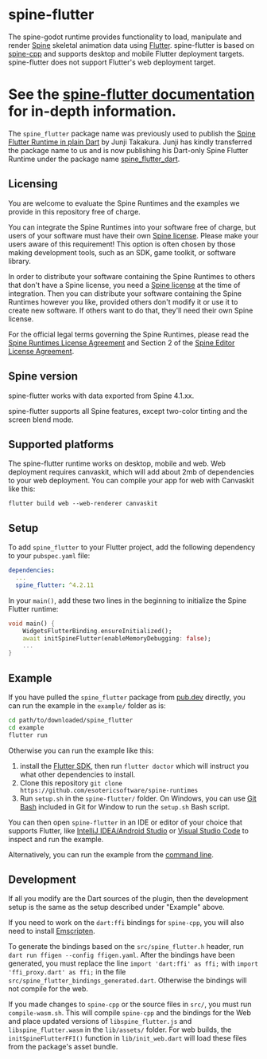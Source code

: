 # spine-flutter

The spine-godot runtime provides functionality to load, manipulate and render [Spine](https://esotericsoftware.com) skeletal animation data using [Flutter](https://flutter.dev/). spine-flutter is based on [spine-cpp](../spine-cpp) and supports desktop and mobile Flutter deployment targets. spine-flutter does not support Flutter's web deployment target.

# See the [spine-flutter documentation](https://esotericsoftware.com/spine-flutter) for in-depth information.

The `spine_flutter` package name was previously used to publish the [Spine Flutter Runtime in plain Dart](https://github.com/jtakakura/spine_flutter/) by Junji Takakura. Junji has kindly transferred the package name to us and is now publishing his Dart-only Spine Flutter Runtime under the package name [spine_flutter_dart](https://pub.dev/packages/spine_flutter_dart).

## Licensing

You are welcome to evaluate the Spine Runtimes and the examples we provide in this repository free of charge.

You can integrate the Spine Runtimes into your software free of charge, but users of your software must have their own [Spine license](https://esotericsoftware.com/spine-purchase). Please make your users aware of this requirement! This option is often chosen by those making development tools, such as an SDK, game toolkit, or software library.

In order to distribute your software containing the Spine Runtimes to others that don't have a Spine license, you need a [Spine license](https://esotericsoftware.com/spine-purchase) at the time of integration. Then you can distribute your software containing the Spine Runtimes however you like, provided others don't modify it or use it to create new software. If others want to do that, they'll need their own Spine license.

For the official legal terms governing the Spine Runtimes, please read the [Spine Runtimes License Agreement](https://esotericsoftware.com/spine-runtimes-license) and Section 2 of the [Spine Editor License Agreement](https://esotericsoftware.com/spine-editor-license#s2).

## Spine version

spine-flutter works with data exported from Spine 4.1.xx.

spine-flutter supports all Spine features, except two-color tinting and the screen blend mode.

## Supported platforms
The spine-flutter runtime works on desktop, mobile and web. Web deployment requires canvaskit, which will add about 2mb of dependencies to your web deployment. You can compile your app for web with Canvaskit like this:

```
flutter build web --web-renderer canvaskit
```

## Setup
To add `spine_flutter` to your Flutter project, add the following dependency to your `pubspec.yaml` file:

```yaml
dependencies:
  ...
  spine_flutter: ^4.2.11
```

In your `main()`, add these two lines in the beginning to initialize the Spine Flutter runtime:

```dart
void main() {
    WidgetsFlutterBinding.ensureInitialized();
    await initSpineFlutter(enableMemoryDebugging: false);
    ...
}
```

## Example
If you have pulled the `spine_flutter` package from [pub.dev](https://pub.dev) directly, you can run the example in the `example/` folder as is:

```bash
cd path/to/downloaded/spine_flutter
cd example
flutter run
```

Otherwise you can run the example like this:

1. install the [Flutter SDK](https://docs.flutter.dev/get-started/install), then run `flutter doctor` which will instruct you what other dependencies to install.
2. Clone this repository `git clone https://github.com/esotericsoftware/spine-runtimes`
3. Run `setup.sh` in the `spine-flutter/` folder. On Windows, you can use [Git Bash](https://gitforwindows.org/) included in Git for Window to run the `setup.sh` Bash script.

You can then open `spine-flutter` in an IDE or editor of your choice that supports Flutter, like [IntelliJ IDEA/Android Studio](https://docs.flutter.dev/get-started/editor?tab=androidstudio) or [Visual Studio Code](https://docs.flutter.dev/get-started/editor?tab=vscode) to inspect and run the example. 

Alternatively, you can run the example from the [command line](https://docs.flutter.dev/get-started/test-drive?tab=terminal).

## Development
If all you modify are the Dart sources of the plugin, then the development setup is the same as the setup described under "Example" above.

If you need to work on the `dart:ffi` bindings for `spine-cpp`, you will also need to install [Emscripten](https://emscripten.org/docs/getting_started/downloads.html).

To generate the bindings based on the `src/spine_flutter.h` header, run `dart run ffigen --config ffigen.yaml`. After the bindings have been generated, you must replace the line `import 'dart:ffi' as ffi;` with `import 'ffi_proxy.dart' as ffi;` in the file `src/spine_flutter_bindings_generated.dart`. Otherwise the bindings will not compile for the web.

If you made changes to `spine-cpp` or the source files in `src/`, you must run `compile-wasm.sh`. This will compile `spine-cpp` and the bindings for the Web and place updated versions of `libspine_flutter.js` and `libspine_flutter.wasm` in the `lib/assets/` folder. For web builds, the `initSpineFlutterFFI()` function in `lib/init_web.dart` will load these files from the package's asset bundle.
